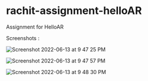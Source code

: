# rachit-assignment-helloAR
Assignment for HelloAR

Screenshots : 
 
 
![Screenshot 2022-06-13 at 9 47 25 PM](https://user-images.githubusercontent.com/22322808/173398704-adb25e6e-0145-44dd-93e3-90438042d640.png)


![Screenshot 2022-06-13 at 9 47 57 PM](https://user-images.githubusercontent.com/22322808/173398823-e2b4456e-92f3-49bc-a5d7-af6734765306.png)


![Screenshot 2022-06-13 at 9 48 30 PM](https://user-images.githubusercontent.com/22322808/173398924-fe7fa040-8cbf-4949-912e-4066645f96ae.png)
